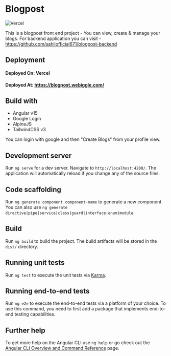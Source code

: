 # Blogpost
![Vercel](https://img.shields.io/github/deployments/sahilofficial671/blogpost/production?label=vercel&logo=vercel)

This is a blogpost front end project - You can view, create & manage your blogs. For backend application you can visit - https://github.com/sahilofficial671/blogpost-backend

## Deployment
#### Deployed On: Vercel
#### Deployed At: https://blogpost.webiggle.com/

## Build with
- Angular v15
- Google Login
- AlpineJS
- TailwindCSS v3

You can login with google and then "Create Blogs" from your profile view.

## Development server

Run `ng serve` for a dev server. Navigate to `http://localhost:4200/`. The application will automatically reload if you change any of the source files.

## Code scaffolding

Run `ng generate component component-name` to generate a new component. You can also use `ng generate directive|pipe|service|class|guard|interface|enum|module`.

## Build

Run `ng build` to build the project. The build artifacts will be stored in the `dist/` directory.

## Running unit tests

Run `ng test` to execute the unit tests via [Karma](https://karma-runner.github.io).

## Running end-to-end tests

Run `ng e2e` to execute the end-to-end tests via a platform of your choice. To use this command, you need to first add a package that implements end-to-end testing capabilities.

## Further help

To get more help on the Angular CLI use `ng help` or go check out the [Angular CLI Overview and Command Reference](https://angular.io/cli) page.
